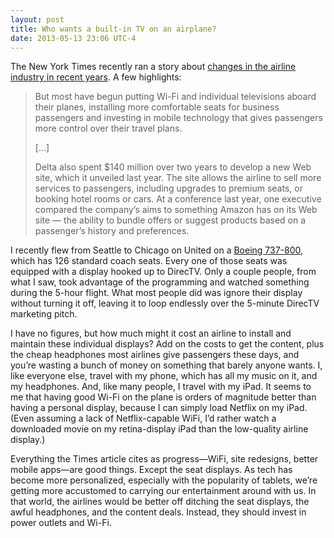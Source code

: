 ```yaml
---
layout: post
title: Who wants a built-in TV on an airplane?
date: 2013-05-13 23:06 UTC-4
---
```


The New York Times recently ran a story about [changes in the airline industry in recent years](http://www.nytimes.com/2013/05/10/business/delta-views-new-terminal-as-symbol-of-modern-age-of-air-travel.html?pagewanted=all). A few highlights:

> But most have begun putting Wi-Fi and individual televisions aboard their planes, installing more comfortable seats for business passengers and investing in mobile technology that gives passengers more control over their travel plans.
>
> […]
>
> Delta also spent $140 million over two years to develop a new Web site, which it unveiled last year. The site allows the airline to sell more services to passengers, including upgrades to premium seats, or booking hotel rooms or cars. At a conference last year, one executive compared the company’s aims to something Amazon has on its Web site — the ability to bundle offers or suggest products based on a passenger’s history and preferences.

I recently flew from Seattle to Chicago on United on a [Boeing 737-800](http://www.seatguru.com/airlines/United_Airlines/United_Airlines_Boeing_737-800_B.php), which has 126 standard coach seats. Every one of those seats was equipped with a display hooked up to DirecTV. Only a couple people, from what I saw, took advantage of the programming and watched something during the 5-hour flight. What most people did was ignore their display without turning it off, leaving it to loop endlessly over the 5-minute DirecTV marketing pitch.

I have no figures, but how much might it cost an airline to install and maintain these individual displays? Add on the costs to get the content, plus the cheap headphones most airlines give passengers these days, and you’re wasting a bunch of money on something that barely anyone wants. I, like everyone else, travel with my phone, which has all my music on it, and my headphones. And, like many people, I travel with my iPad. It seems to me that having good Wi-Fi on the plane is orders of magnitude better than having a personal display, because I can simply load Netflix on my iPad. (Even assuming a lack of Netflix-capable WiFi, I’d rather watch a downloaded movie on my retina-display iPad than the low-quality airline display.)

Everything the Times article cites as progress—WiFi, site redesigns, better mobile apps—are good things. Except the seat displays. As tech has become more personalized, especially with the popularity of tablets, we’re getting more accustomed to carrying our entertainment around with us. In that world, the airlines would be better off ditching the seat displays, the awful headphones, and the content deals. Instead, they should invest in power outlets and Wi-Fi.
